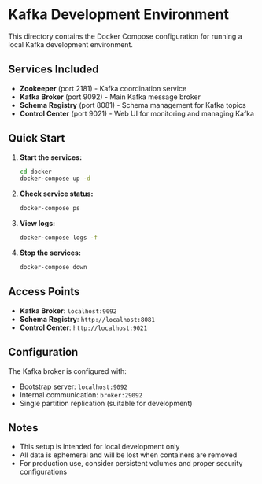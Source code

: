 # Kafka Development Environment

This directory contains the Docker Compose configuration for running a local Kafka development environment.

## Services Included

- **Zookeeper** (port 2181) - Kafka coordination service
- **Kafka Broker** (port 9092) - Main Kafka message broker
- **Schema Registry** (port 8081) - Schema management for Kafka topics
- **Control Center** (port 9021) - Web UI for monitoring and managing Kafka

## Quick Start

1. **Start the services:**
   ```bash
   cd docker
   docker-compose up -d
   ```

2. **Check service status:**
   ```bash
   docker-compose ps
   ```

3. **View logs:**
   ```bash
   docker-compose logs -f
   ```

4. **Stop the services:**
   ```bash
   docker-compose down
   ```

## Access Points

- **Kafka Broker**: `localhost:9092`
- **Schema Registry**: `http://localhost:8081`
- **Control Center**: `http://localhost:9021`

## Configuration

The Kafka broker is configured with:
- Bootstrap server: `localhost:9092`
- Internal communication: `broker:29092`
- Single partition replication (suitable for development)

## Notes

- This setup is intended for local development only
- All data is ephemeral and will be lost when containers are removed
- For production use, consider persistent volumes and proper security configurations

